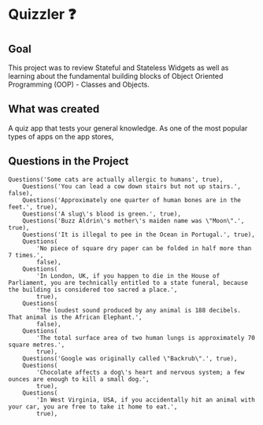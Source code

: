 # Quizzler ❓

## Goal

This project was to review Stateful and Stateless Widgets as well as learning about the fundamental building blocks of Object Oriented Programming (OOP) - Classes and Objects. 


## What was created

A quiz app that tests your general knowledge. As one of the most popular types of apps on the app stores,

## Questions in the Project

```
Questions('Some cats are actually allergic to humans', true),
    Questions('You can lead a cow down stairs but not up stairs.', false),
    Questions('Approximately one quarter of human bones are in the feet.', true),
    Questions('A slug\'s blood is green.', true),
    Questions('Buzz Aldrin\'s mother\'s maiden name was \"Moon\".', true),
    Questions('It is illegal to pee in the Ocean in Portugal.', true),
    Questions(
        'No piece of square dry paper can be folded in half more than 7 times.',
        false),
    Questions(
        'In London, UK, if you happen to die in the House of Parliament, you are technically entitled to a state funeral, because the building is considered too sacred a place.',
        true),
    Questions(
        'The loudest sound produced by any animal is 188 decibels. That animal is the African Elephant.',
        false),
    Questions(
        'The total surface area of two human lungs is approximately 70 square metres.',
        true),
    Questions('Google was originally called \"Backrub\".', true),
    Questions(
        'Chocolate affects a dog\'s heart and nervous system; a few ounces are enough to kill a small dog.',
        true),
    Questions(
        'In West Virginia, USA, if you accidentally hit an animal with your car, you are free to take it home to eat.',
        true),

```


